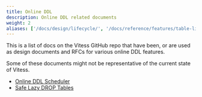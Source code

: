 ```yaml
---
title: Online DDL
description: Online DDL related documents
weight: 2
aliases: ['/docs/design/lifecycle/', '/docs/reference/features/table-lifecycle']
---
```


This is a list of docs on the Vitess GitHub repo that have been, or are used as design documents and RFCs for various online DDL features.

Some of these documents might not be representative of the current state of Vitess.

- [Online DDL Scheduler](https://github.com/vitessio/vitess/blob/main/doc/design-docs/OnlineDDLScheduler.md)
- [Safe Lazy DROP Tables](https://github.com/vitessio/vitess/blob/main/doc/design-docs/SafeLazyDropTables.md)
